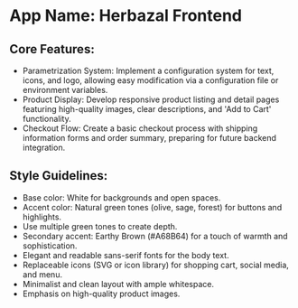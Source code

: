 # **App Name**: Herbazal Frontend

## Core Features:

- Parametrization System: Implement a configuration system for text, icons, and logo, allowing easy modification via a configuration file or environment variables.
- Product Display: Develop responsive product listing and detail pages featuring high-quality images, clear descriptions, and 'Add to Cart' functionality.
- Checkout Flow: Create a basic checkout process with shipping information forms and order summary, preparing for future backend integration.

## Style Guidelines:

- Base color: White for backgrounds and open spaces.
- Accent color: Natural green tones (olive, sage, forest) for buttons and highlights.
- Use multiple green tones to create depth.
- Secondary accent: Earthy Brown (#A68B64) for a touch of warmth and sophistication.
- Elegant and readable sans-serif fonts for the body text.
- Replaceable icons (SVG or icon library) for shopping cart, social media, and menu.
- Minimalist and clean layout with ample whitespace.
- Emphasis on high-quality product images.
